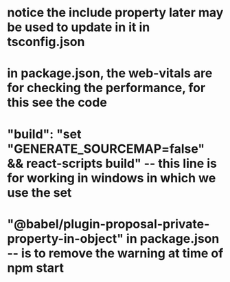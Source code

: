 # notice the include property later may be used to update in it in tsconfig.json
# in package.json, the web-vitals are for checking the performance, for this see the code
# "build": "set \"GENERATE_SOURCEMAP=false\" && react-scripts build" --  this line is for working in windows in which we use the set
# "@babel/plugin-proposal-private-property-in-object" in package.json --  is to remove the warning at time of npm start
# 